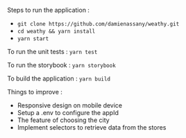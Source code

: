 Steps to run the application :
- `git clone https://github.com/damienassany/weathy.git`
- `cd weathy && yarn install`
- `yarn start`

To run the unit tests :
`yarn test`

To run the storybook :
`yarn storybook`

To build the application :
`yarn build`

Things to improve :
- Responsive design on mobile device
- Setup a .env to configure the appId
- The feature of choosing the city
- Implement selectors to retrieve data from the stores